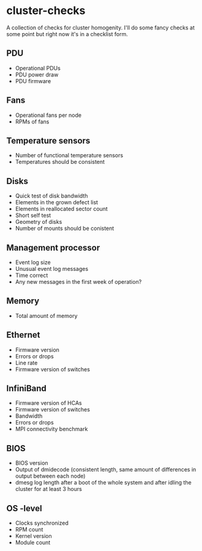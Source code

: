 # cluster-checks
A collection of checks for cluster homogenity. I'll do some fancy checks at some point but right now it's in a checklist form.

## PDU
- Operational PDUs
- PDU power draw 
- PDU firmware

## Fans
- Operational fans per node
- RPMs of fans

## Temperature sensors
- Number of functional temperature sensors 
- Temperatures should be consistent

## Disks
- Quick test of disk bandwidth
- Elements in the grown defect list
- Elements in reallocated sector count
- Short self test 
- Geometry of disks
- Number of mounts should be conistent

## Management processor
- Event log size
- Unusual event log messages
- Time correct
- Any new messages in the first week of operation? 

## Memory
- Total amount of memory

## Ethernet
- Firmware version 
- Errors or drops
- Line rate
- Firmware version of switches

## InfiniBand
- Firmware version of HCAs
- Firmware version of switches
- Bandwidth 
- Errors or drops
- MPI connectivity benchmark 

## BIOS
- BIOS version
- Output of dmidecode (consistent length, same amount of differences in output between each node)
- dmesg log length after a boot of the whole system and after idling the cluster for at least 3 hours

## OS -level
- Clocks synchronized
- RPM count
- Kernel version
- Module count 
